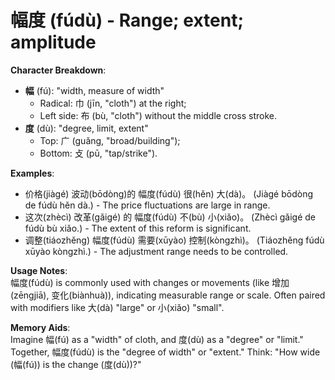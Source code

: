 # **幅度 (fúdù) - Range; extent; amplitude**

**Character Breakdown**:  
- **幅** (fú): "width, measure of width"
  - Radical: 巾 (jīn, "cloth") at the right;
  - Left side: 布 (bù, "cloth") without the middle cross stroke.  
- **度** (dù): "degree, limit, extent"
  - Top: 广 (guǎng, "broad/building");
  - Bottom: 攴 (pū, "tap/strike").

**Examples**:  
- 价格(jiàgé) 波动(bōdòng)的 幅度(fúdù) 很(hěn) 大(dà)。 (Jiàgé bōdòng de fúdù hěn dà.) - The price fluctuations are large in range.  
- 这次(zhècì) 改革(gǎigé) 的 幅度(fúdù) 不(bù) 小(xiǎo)。 (Zhècì gǎigé de fúdù bù xiǎo.) - The extent of this reform is significant.  
- 调整(tiáozhěng) 幅度(fúdù) 需要(xūyào) 控制(kòngzhì)。 (Tiáozhěng fúdù xūyào kòngzhì.) - The adjustment range needs to be controlled.

**Usage Notes**:  
幅度(fúdù) is commonly used with changes or movements (like 增加(zēngjiā), 变化(biànhuà)), indicating measurable range or scale. Often paired with modifiers like 大(dà) "large" or 小(xiǎo) "small".

**Memory Aids**:  
Imagine 幅(fú) as a "width" of cloth, and 度(dù) as a "degree" or "limit." Together, 幅度(fúdù) is the "degree of width" or "extent." Think: "How wide (幅(fú)) is the change (度(dù))?"